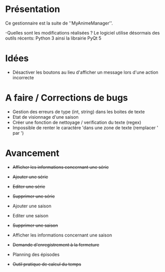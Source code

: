 # Présentation

Ce gestionnaire est la suite de ''MyAnimeManager''. 

-Quelles sont les modifications réalisées ?
Le logiciel utilise désormais des outils récents: Python 3 ainsi la librairie PyQt 5


# Idées
- Désactiver les boutons au lieu d'afficher un message lors d'une action incorrecte


# A faire / Corrections de bugs

- Gestion des erreurs de type (int, string) dans les boites de texte
- Etat de visionnage d'une saison
- Créer une fonction de nettoyage / verification du texte (regex)
- Impossible de renter le caractère 'dans une zone de texte (remplacer ' par \')


# Avancement

- ~~Afficher les informations concernant une série~~

- ~~Ajouter une série~~
- ~~Editer une série~~
- ~~Supprimer une série~~

- Ajouter une saison
- Editer une saison
- ~~Supprimer une saison~~

- Afficher les informations concernant une saison

- ~~Demande d'enregistrement à la fermeture~~

- Planning des épisodes
- ~~Outil pratique de calcul du temps~~

